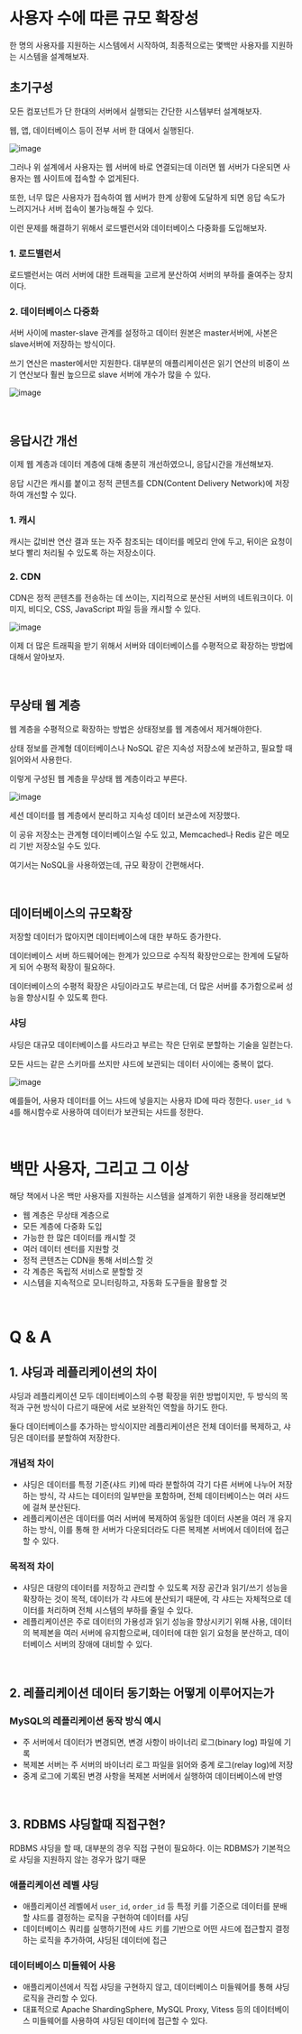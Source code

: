 # 사용자 수에 따른 규모 확장성

한 명의 사용자를 지원하는 시스템에서 시작하여, 최종적으로는 몇백만 사용자를 지원하는 시스템을 설계해보자.

## 초기구성

모든 컴포넌트가 단 한대의 서버에서 실행되는 간단한 시스템부터 설계해보자.

웹, 앱, 데이터베이스 등이 전부 서버 한 대에서 실행된다.

![image](https://github.com/user-attachments/assets/a2c09b66-eb64-4664-96a2-f0d9dc89f88c)

그러나 위 설계에서 사용자는 웹 서버에 바로 연결되는데 이러면 웹 서버가 다운되면 사용자는 웹 사이트에 접속할 수 없게된다.

또한, 너무 많은 사용자가 접속하여 웹 서버가 한계 상황에 도달하게 되면 응답 속도가 느려지거나 서버 접속이 불가능해질 수 있다.

이런 문제를 해결하기 위해서 로드밸런서와 데이터베이스 다중화를 도입해보자.

### 1. 로드밸런서

로드밸런서는 여러 서버에 대한 트래픽을 고르게 분산하여 서버의 부하를 줄여주는 장치이다.


### 2. 데이터베이스 다중화

서버 사이에 master-slave 관계를 설정하고 데이터 원본은 master서버에, 사본은 slave서버에 저장하는 방식이다.

쓰기 연산은 master에서만 지원한다. 대부분의 애플리케이션은 읽기 연산의 비중이 쓰기 연산보다 훨씬 높으므로 slave 서버에 개수가 많을 수 있다.

![image](https://github.com/user-attachments/assets/7d488df2-40c0-4f00-a9ce-aa75d9aca328)

<br>

## 응답시간 개선

이제 웹 계층과 데이터 계층에 대해 충분히 개선하였으니, 응답시간을 개선해보자.

응답 시간은 캐시를 붙이고 정적 콘텐츠를 CDN(Content Delivery Network)에 저장하여 개선할 수 있다.

### 1. 캐시

캐시는 값비싼 연산 결과 또는 자주 참조되는 데이터를 메모리 안에 두고, 뒤이은 요청이 보다 빨리 처리될 수 있도록 하는 저장소이다.

### 2. CDN

CDN은 정적 콘텐츠를 전송하는 데 쓰이는, 지리적으로 분산된 서버의 네트워크이다. 이미지, 비디오, CSS, JavaScript 파일 등을 캐시할 수 있다.

![image](https://github.com/user-attachments/assets/ddf48a95-37fc-476e-9e18-fb75e909b651)

이제 더 많은 트래픽을 받기 위해서 서버와 데이터베이스를 수평적으로 확장하는 방법에 대해서 알아보자.

<br>

## 무상태 웹 계층

웹 계층을 수평적으로 확장하는 방법은 상태정보를 웹 계층에서 제거해야한다.

상태 정보를 관계형 데이터베이스나 NoSQL 같은 지속성 저장소에 보관하고, 필요할 때 읽어와서 사용한다.

이렇게 구성된 웹 계층을 무상태 웹 계층이라고 부른다.

![image](https://github.com/user-attachments/assets/859bae20-6db5-49e5-a468-a317bc8094a3)

세션 데이터를 웹 계층에서 분리하고 지속성 데이터 보관소에 저장했다.

이 공유 저장소는 관계형 데이터베이스일 수도 있고, Memcached나 Redis 같은 메모리 기반 저장소일 수도 있다.

여기서는 NoSQL을 사용하였는데, 규모 확장이 간편해서다.

<br>

## 데이터베이스의 규모확장

저장할 데이터가 많아지면 데이터베이스에 대한 부하도 증가한다.

데이터베이스 서버 하드웨어에는 한계가 있으므로 수직적 확장만으로는 한계에 도달하게 되어 수평적 확장이 필요하다.

데이터베이스의 수평적 확장은 샤딩이라고도 부르는데, 더 많은 서버를 추가함으로써 성능을 향상시킬 수 있도록 한다.

### 샤딩

샤딩은 대규모 데이터베이스를 샤드라고 부르는 작은 단위로 분할하는 기술을 일컫는다.

모든 샤드는 같은 스키마를 쓰지만 샤드에 보관되는 데이터 사이에는 중복이 없다.

![image](https://github.com/user-attachments/assets/1ba292a9-a354-42be-bb92-7af067fb06fa)

예를들어, 사용자 데이터를 어느 샤드에 넣을지는 사용자 ID에 따라 정한다. `user_id % 4`를 해시함수로 사용하여 데이터가 보관되는 샤드를 정한다.

<br>

# 백만 사용자, 그리고 그 이상

해당 책에서 나온 백만 사용자를 지원하는 시스템을 설계하기 위한 내용을 정리해보면

- 웹 계층은 무상태 계층으로
- 모든 계층에 다중화 도입
- 가능한 한 많은 데이터를 캐시할 것
- 여러 데이터 센터를 지원할 것
- 정적 콘텐츠는 CDN을 통해 서비스할 것
- 각 계층은 독립적 서비스로 분할할 것
- 시스템을 지속적으로 모니터링하고, 자동화 도구들을 활용할 것

<br>

# Q & A

## 1. 샤딩과 레플리케이션의 차이

샤딩과 레플리케이션 모두 데이터베이스의 수평 확장을 위한 방법이지만, 두 방식의 목적과 구현 방식이 다르기 때문에 서로 보완적인 역할을 하기도 한다.

둘다 데이터베이스를 추가하는 방식이지만 레플리케이션은 전체 데이터를 복제하고, 샤딩은 데이터를 분할하여 저장한다.

### 개념적 차이

- 샤딩은 데이터를 특정 기준(샤드 키)에 따라 분할하여 각기 다른 서버에 나누어 저장하는 방식, 각 샤드는 데이터의 일부만을 포함하며, 전체 데이터베이스는 여러 샤드에 걸쳐 분산된다.
- 레플리케이션은 데이터를 여러 서버에 복제하여 동일한 데이터 사본을 여러 개 유지하는 방식, 이를 통해 한 서버가 다운되더라도 다른 복제본 서버에서 데이터에 접근할 수 있다.

### 목적적 차이

- 샤딩은 대량의 데이터를 저장하고 관리할 수 있도록 저장 공간과 읽기/쓰기 성능을 확장하는 것이 목적, 데이터가 각 샤드에 분산되기 때문에, 각 샤드는 자체적으로 데이터를 처리하며 전체 시스템의 부하를 줄일 수 있다.
- 레플리케이션은 주로 데이터의 가용성과 읽기 성능을 향상시키기 위해 사용, 데이터의 복제본을 여러 서버에 유지함으로써, 데이터에 대한 읽기 요청을 분산하고, 데이터베이스 서버의 장애에 대비할 수 있다.


<br>

## 2. 레플리케이션 데이터 동기화는 어떻게 이루어지는가

### MySQL의 레플리케이션 동작 방식 예시

- 주 서버에서 데이터가 변경되면, 변경 사항이 바이너리 로그(binary log) 파일에 기록
- 복제본 서버는 주 서버의 바이너리 로그 파일을 읽어와 중계 로그(relay log)에 저장
- 중계 로그에 기록된 변경 사항을 복제본 서버에서 실행하여 데이터베이스에 반영


<br>

## 3. RDBMS 샤딩할때 직접구현?

RDBMS 샤딩을 할 때, 대부분의 경우 직접 구현이 필요하다. 이는 RDBMS가 기본적으로 샤딩을 지원하지 않는 경우가 많기 때문

### 애플리케이션 레벨 샤딩

- 애플리케이션 레벨에서 `user_id`, `order_id` 등 특정 키를 기준으로 데이터를 분배할 샤드를 결정하는 로직을 구현하여 데이터를 샤딩
- 데이터베이스 쿼리를 실행하기전에 샤드 키를 기반으로 어떤 샤드에 접근할지 결정하는 로직을 추가하여, 샤딩된 데이터에 접근

### 데이터베이스 미들웨어 사용

- 애플리케이션에서 직접 샤딩을 구현하지 않고, 데이터베이스 미들웨어를 통해 샤딩 로직을 관리할 수 있다.
- 대표적으로 Apache ShardingSphere, MySQL Proxy, Vitess 등의 데이터베이스 미들웨어를 사용하여 샤딩된 데이터에 접근할 수 있다.
